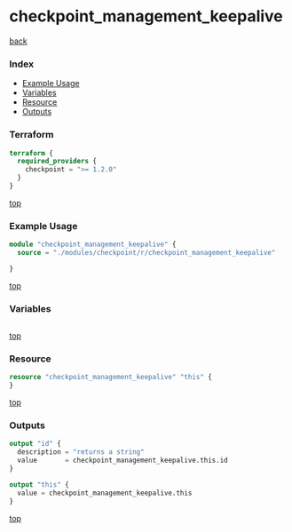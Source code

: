 # checkpoint_management_keepalive

[back](../checkpoint.md)

### Index

- [Example Usage](#example-usage)
- [Variables](#variables)
- [Resource](#resource)
- [Outputs](#outputs)

### Terraform

```terraform
terraform {
  required_providers {
    checkpoint = ">= 1.2.0"
  }
}
```

[top](#index)

### Example Usage

```terraform
module "checkpoint_management_keepalive" {
  source = "./modules/checkpoint/r/checkpoint_management_keepalive"

}
```

[top](#index)

### Variables

```terraform
```

[top](#index)

### Resource

```terraform
resource "checkpoint_management_keepalive" "this" {
}
```

[top](#index)

### Outputs

```terraform
output "id" {
  description = "returns a string"
  value       = checkpoint_management_keepalive.this.id
}

output "this" {
  value = checkpoint_management_keepalive.this
}
```

[top](#index)
